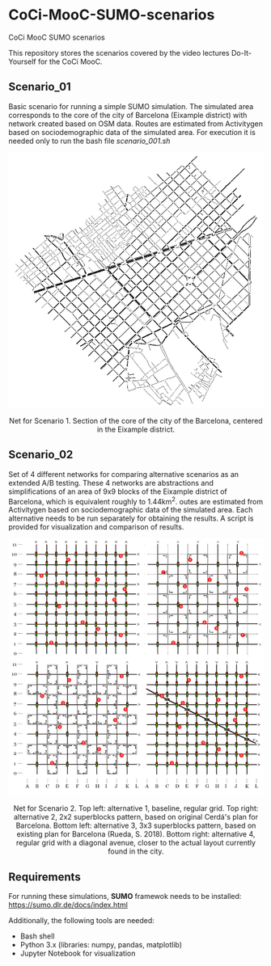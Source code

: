 # CoCi-MooC-SUMO-scenarios
CoCi MooC SUMO scenarios

This repository stores the scenarios covered by the video lectures Do-It-Yourself for the CoCi MooC.

## Scenario_01
Basic scenario for running a simple SUMO simulation.
The simulated area corresponds to the core of the city of Barcelona (Eixample district) with network created based on OSM data.
Routes are estimated from Activitygen based on sociodemographic data of the simulated area.
For execution it is needed only to run the bash file *scenario_001.sh*

![net scenario 1](scenario_01/core_001.PNG)

<p align = "center">
Net for Scenario 1. Section of the core of the city of the Barcelona, centered in the Eixample district.
</p>

## Scenario_02
Set of 4 different networks for comparing alternative scenarios as an extended A/B testing.
These 4 networks are abstractions and simplifications of an area of 9x9 blocks of the Eixample district of Barcelona, which is equivalent roughly to 1.44km<sup>2</sup>. outes are estimated from Activitygen based on sociodemographic data of the simulated area.
Each alternative needs to be run separately for obtaining the results. A script is provided for visualization and comparison of results.

![nets scenario 2](scenario_02/scenario_02_x4.png)

<p align = "center">
Net for Scenario 2. Top left: alternative 1, baseline, regular grid. Top right: alternative 2, 2x2 superblocks pattern, based on original Cerdá's plan for Barcelona. Bottom left: alternative 3, 3x3 superblocks pattern, based on existing plan for Barcelona (Rueda, S. 2018). Bottom right: alternative 4, regular grid with a diagonal avenue, closer to the actual layout currently found in the city.
</p>

## Requirements
For running these simulations, **SUMO** framewok needs to be installed: https://sumo.dlr.de/docs/index.html

Additionally, the following tools are needed:
- Bash shell
- Python 3.x (libraries: numpy, pandas, matplotlib)
- Jupyter Notebook for visualization